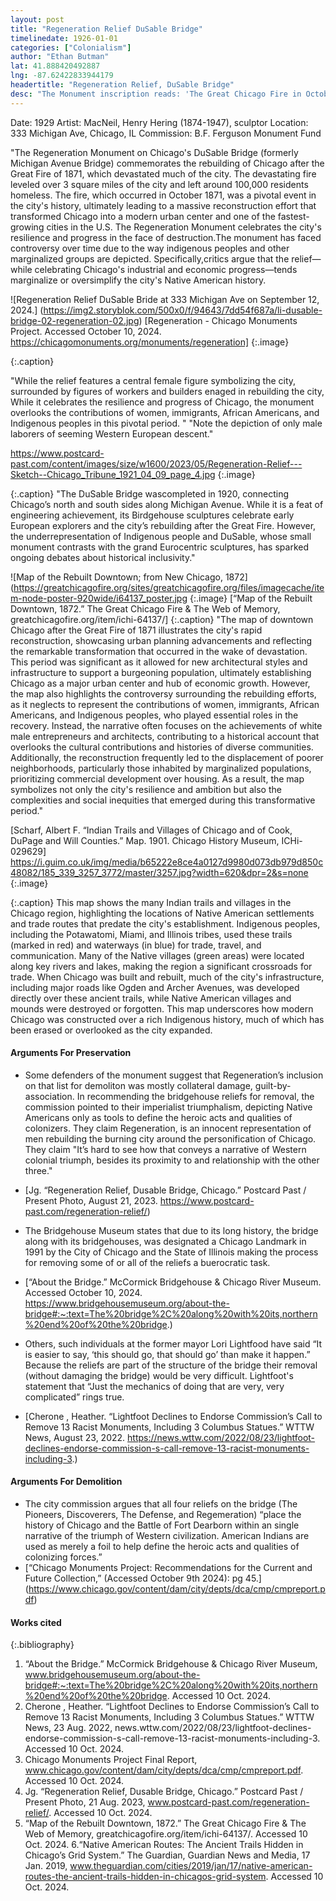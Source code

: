```yaml
---
layout: post
title: "Regeneration Relief DuSable Bridge"
timelinedate: 1926-01-01
categories: ["Colonialism"]
author: "Ethan Butman"
lat: 41.888420492887
lng: -87.62422833944179
headertitle: "Regeneration Relief, DuSable Bridge"
desc: "The Monument inscription reads: 'The Great Chicago Fire in October Eighteen Hundred and Seventy-One. Devastated the city from its ashes the people of Chicago cause a new and greater city to rise, Imbued with that indomitable spirit and energy by which they have ever been guided'"
---
```

Date: 1929
Artist: MacNeil, Henry Hering (1874-1947), sculptor
Location: 333 Michigan Ave, Chicago, IL
Commission: B.F. Ferguson Monument Fund

"The Regeneration Monument on Chicago's DuSable Bridge (formerly Michigan Avenue Bridge) commemorates the rebuilding of Chicago after the Great Fire of 1871, which devastated much of the city. The devastating fire leveled over 3 square miles of the city and left around 100,000 residents homeless. The fire, which occurred in October 1871, was a pivotal event in the city's history, ultimately leading to a massive reconstruction effort that transformed Chicago into a modern urban center and one of the fastest-growing cities in the U.S. The Regeneration Monument celebrates the city's resilience and progress in the face of destruction.The monument has faced controversy over time due to the way indigenous peoples and other marginalized groups are depicted. Specifically,critics argue that the relief—while celebrating Chicago's industrial and economic progress—tends marginalize or oversimplify the city's Native American history. 

![Regeneration Relief DuSable Bride at 333 Michigan Ave on September 12, 2024.]
(https://img2.storyblok.com/500x0/f/94643/7dd54f687a/li-dusable-bridge-02-regeneration-02.jpg)
[Regeneration - Chicago Monuments Project. Accessed October 10, 2024. https://chicagomonuments.org/monuments/regeneration] 
   {:.image}

   {:.caption}

"While the relief features a central female figure symbolizing the city, surrounded by figures of workers and builders enaged in rebuilding the city, While it celebrates the resilience and progress of Chicago, the monument overlooks the contributions of women, immigrants, African Americans, and Indigenous peoples in this pivotal period. "
"Note the depiction of only male laborers of seeming Western European descent."

https://www.postcard-past.com/content/images/size/w1600/2023/05/Regeneration-Relief---Sketch--Chicago_Tribune_1921_04_09_page_4.jpg
{:.image}

{:.caption}
"The DuSable Bridge wascompleted in 1920, connecting Chicago’s north and south sides along Michigan Avenue. While it is a feat of engineering achievement, its Birdgehouse sculptures celebrate early European explorers and the city’s rebuilding after the Great Fire. However, the underrepresentation of Indigenous people and DuSable, whose small monument contrasts with the grand Eurocentric sculptures, has sparked ongoing debates about historical inclusivity."

![Map of the Rebuilt Downtown; from New Chicago, 1872](https://greatchicagofire.org/sites/greatchicagofire.org/files/imagecache/item-node-poster-920wide/i64137_poster.jpg
   {:.image}
[“Map of the Rebuilt Downtown, 1872.” The Great Chicago Fire & The Web of Memory, greatchicagofire.org/item/ichi-64137/]
   {:.caption}
"The map of downtown Chicago after the Great Fire of 1871 illustrates the city's rapid reconstruction, showcasing urban planning advancements and reflecting the remarkable transformation that occurred in the wake of devastation. This period was significant as it allowed for new architectural styles and infrastructure to support a burgeoning population, ultimately establishing Chicago as a major urban center and hub of economic growth. However, the map also highlights the controversy surrounding the rebuilding efforts, as it neglects to represent the contributions of women, immigrants, African Americans, and Indigenous peoples, who played essential roles in the recovery. Instead, the narrative often focuses on the achievements of white male entrepreneurs and architects, contributing to a historical account that overlooks the cultural contributions and histories of diverse communities. Additionally, the reconstruction frequently led to the displacement of poorer neighborhoods, particularly those inhabited by marginalized populations, prioritizing commercial development over housing. As a result, the map symbolizes not only the city's resilience and ambition but also the complexities and social inequities that emerged during this transformative period."

[Scharf, Albert F. “Indian Trails and Villages of Chicago and of Cook, DuPage and Will Counties.” Map. 1901. Chicago History Museum, ICHi-029629]
https://i.guim.co.uk/img/media/b65222e8ce4a0127d9980d073db979d850c48082/185_339_3257_3772/master/3257.jpg?width=620&dpr=2&s=none
{:.image}

{:.caption}
This map shows the many Indian trails and villages in the Chicago region, highlighting the locations of Native American settlements and trade routes that predate the city's establishment. Indigenous peoples, including the Potawatomi, Miami, and Illinois tribes, used these trails (marked in red) and waterways (in blue) for trade, travel, and communication. Many of the Native villages (green areas) were located along key rivers and lakes, making the region a significant crossroads for trade. When Chicago was built and rebuilt, much of the city's infrastructure, including major roads like Ogden and Archer Avenues, was developed directly over these ancient trails, while Native American villages and mounds were destroyed or forgotten. This map underscores how modern Chicago was constructed over a rich Indigenous history, much of which has been erased or overlooked as the city expanded.
#### Arguments For Preservation
- Some defenders of the monument suggest that Regeneration’s inclusion on that list for demoliton was mostly collateral damage, guilt-by-association. In recommending the bridgehouse reliefs for removal, the commission pointed to their imperialist triumphalism, depicting Native Americans only as tools to define the heroic acts and qualities of colonizers. They claim Regeneration, is an innocent representation of men rebuilding the burning city around the  personification of Chicago. They claim "It’s hard to see how that conveys a narrative of Western colonial triumph, besides its proximity to and relationship with the other three."
- [Jg. “Regeneration Relief, Dusable Bridge, Chicago.” Postcard Past / Present Photo, August 21, 2023. https://www.postcard-past.com/regeneration-relief/)

- The Bridgehouse Museum states that due to its long history, the bridge along with its bridgehouses, was designated a Chicago Landmark in 1991 by the City of Chicago and the State of Illinois making the process for removing some of or all of the reliefs a buerocratic task. 
- [“About the Bridge.” McCormick Bridgehouse & Chicago River Museum. Accessed October 10, 2024. https://www.bridgehousemuseum.org/about-the-bridge#:~:text=The%20bridge%2C%20along%20with%20its,northern%20end%20of%20the%20bridge.)

- Others, such individuals at the former mayor Lori Lightfood have said “It is easier to say, ‘this should go, that should go’ than make it happen.” Because the reliefs are part of the structure of the bridge their removal (without damaging the bridge) would be very difficult. Lightfoot's statement that “Just the mechanics of doing that are very, very complicated” rings true. 
- [Cherone , Heather. “Lightfoot Declines to Endorse Commission’s Call to Remove 13 Racist Monuments, Including 3 Columbus Statues.” WTTW News, August 23, 2022. https://news.wttw.com/2022/08/23/lightfoot-declines-endorse-commission-s-call-remove-13-racist-monuments-including-3.)

#### Arguments For Demolition
- The city commission argues that all four reliefs on the bridge (The Pioneers, Discoverers, The Defense, and Regemeration) “place the history of Chicago and the Battle of Fort Dearborn within an single narrative of the triumph of Western civilization. American Indians are used as merely a foil to help define the heroic acts and qualities of colonizing forces.”
- [“Chicago Monuments Project: Recommendations for the Current and Future Collection,” (Accessed October 9th 2024): pg 45.] (https://www.chicago.gov/content/dam/city/depts/dca/cmp/cmpreport.pdf)



#### Works cited
{:.bibliography}
1. “About the Bridge.” McCormick Bridgehouse & Chicago River Museum, www.bridgehousemuseum.org/about-the-bridge#:~:text=The%20bridge%2C%20along%20with%20its,northern%20end%20of%20the%20bridge. Accessed 10 Oct. 2024. 
2. Cherone , Heather. “Lightfoot Declines to Endorse Commission’s Call to Remove 13 Racist Monuments, Including 3 Columbus Statues.” WTTW News, 23 Aug. 2022, news.wttw.com/2022/08/23/lightfoot-declines-endorse-commission-s-call-remove-13-racist-monuments-including-3. Accessed 10 Oct. 2024. 
3. Chicago Monuments Project Final Report, www.chicago.gov/content/dam/city/depts/dca/cmp/cmpreport.pdf. Accessed 10 Oct. 2024. 
4. Jg. “Regeneration Relief, Dusable Bridge, Chicago.” Postcard Past / Present Photo, 21 Aug. 2023, www.postcard-past.com/regeneration-relief/. Accessed 10 Oct. 2024. 
5. “Map of the Rebuilt Downtown, 1872.” The Great Chicago Fire & The Web of Memory, greatchicagofire.org/item/ichi-64137/. Accessed 10 Oct. 2024. 
6.“Native American Routes: The Ancient Trails Hidden in Chicago’s Grid System.” The Guardian, Guardian News and Media, 17 Jan. 2019, www.theguardian.com/cities/2019/jan/17/native-american-routes-the-ancient-trails-hidden-in-chicagos-grid-system. Accessed 10 Oct. 2024. 
